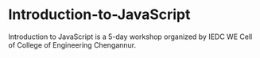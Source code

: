 # Introduction-to-JavaScript
Introduction to JavaScript is a 5-day workshop organized by IEDC WE Cell of College of Engineering Chengannur. 

